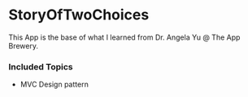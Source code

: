 StoryOfTwoChoices
=================

This App is the base of what I learned from Dr. Angela Yu @ The App Brewery.

### Included Topics
- MVC Design pattern